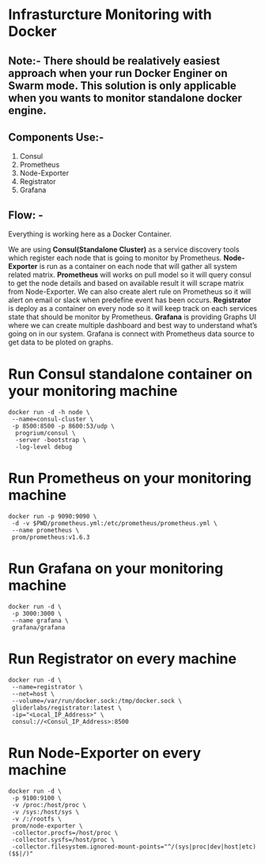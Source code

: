 # Infrasturcture Monitoring with Docker

## Note:- There should be realatively easiest approach when your run Docker Enginer on Swarm mode. This solution is only applicable when you wants to monitor standalone docker engine.

## Components Use:-
1. Consul
2. Prometheus
3. Node-Exporter
4. Registrator
5. Grafana

## Flow: -
 
Everything is working here as a Docker Container.
 
We are using **Consul(Standalone Cluster)** as a service discovery tools which register each node that is going to monitor by Prometheus.
**Node-Exporter** is run as a container on each node that will gather all system related matrix.
**Prometheus** will works on pull model so it will query consul to get the node details and based on available result it will scrape matrix from Node-Exporter. We can also create alert rule on Prometheus so it will alert on email or slack when predefine event has been occurs.
**Registrator** is deploy as a container on every node so it will keep track on each services state that should be monitor by Prometheus.
**Grafana** is providing Graphs UI where we can create multiple dashboard and best way to understand what’s going on in our system. Grafana is connect with Prometheus data source to get data to be ploted on graphs.


# Run Consul standalone container on your monitoring machine
```
docker run -d -h node \
 --name=consul-cluster \
 -p 8500:8500 -p 8600:53/udp \
  progrium/consul \
  -server -bootstrap \
  -log-level debug

```

# Run Prometheus on your monitoring machine
```
docker run -p 9090:9090 \
 -d -v $PWD/prometheus.yml:/etc/prometheus/prometheus.yml \
 --name prometheus \
 prom/prometheus:v1.6.3

```

# Run Grafana on your monitoring machine
```
docker run -d \
 -p 3000:3000 \
 --name grafana \
 grafana/grafana

```

# Run Registrator on every machine
```
docker run -d \
 --name=registrator \
 --net=host \
 --volume=/var/run/docker.sock:/tmp/docker.sock \
 gliderlabs/registrator:latest \
 -ip="<Local_IP_Address>" \
 consul://<Consul_IP_Address>:8500

```


# Run Node-Exporter on every machine

```
docker run -d \
 -p 9100:9100 \
 -v /proc:/host/proc \
 -v /sys:/host/sys \
 -v /:/rootfs \
 prom/node-exporter \
 -collector.procfs=/host/proc \
 -collector.sysfs=/host/proc \
 -collector.filesystem.ignored-mount-points="^/(sys|proc|dev|host|etc)($$|/)"

```